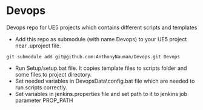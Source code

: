 # Devops
Devops repo for UE5 projects which contains different scripts and templates

 - Add this repo as submodule (with name Devops) to your UE5 project near .uproject file.

```
git submodule add git@github.com:AnthonyNauman/Devops.git Devops
```
 - Run Setup/setup.bat file. It copies template files to scripts folder and some files to project directory.
 - Set needed variables in DevopsData\config.bat file which are needed to run scripts correctly.
 - Set variables in jenkins.properties file and set path to it to jenkins job parameter PROP_PATH
